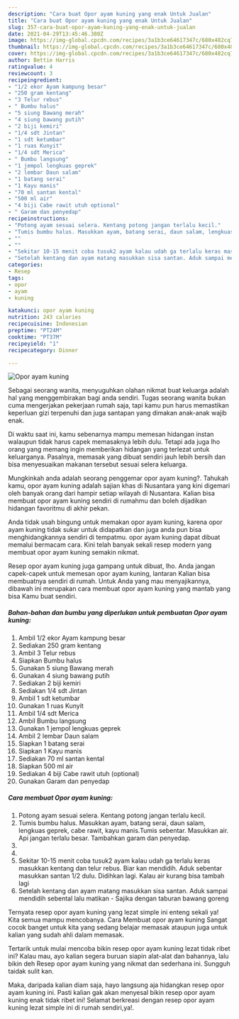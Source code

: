 ```yaml
---
description: "Cara buat Opor ayam kuning yang enak Untuk Jualan"
title: "Cara buat Opor ayam kuning yang enak Untuk Jualan"
slug: 357-cara-buat-opor-ayam-kuning-yang-enak-untuk-jualan
date: 2021-04-29T13:45:46.380Z
image: https://img-global.cpcdn.com/recipes/3a1b3ce64617347c/680x482cq70/opor-ayam-kuning-foto-resep-utama.jpg
thumbnail: https://img-global.cpcdn.com/recipes/3a1b3ce64617347c/680x482cq70/opor-ayam-kuning-foto-resep-utama.jpg
cover: https://img-global.cpcdn.com/recipes/3a1b3ce64617347c/680x482cq70/opor-ayam-kuning-foto-resep-utama.jpg
author: Bettie Harris
ratingvalue: 4
reviewcount: 3
recipeingredient:
- "1/2 ekor Ayam kampung besar"
- "250 gram kentang"
- "3 Telur rebus"
- " Bumbu halus"
- "5 siung Bawang merah"
- "4 siung bawang putih"
- "2 biji kemiri"
- "1/4 sdt Jintan"
- "1 sdt ketumbar"
- "1 ruas Kunyit"
- "1/4 sdt Merica"
- " Bumbu langsung"
- "1 jempol lengkuas geprek"
- "2 lembar Daun salam"
- "1 batang serai"
- "1 Kayu manis"
- "70 ml santan kental"
- "500 ml air"
- "4 biji Cabe rawit utuh optional"
- " Garam dan penyedap"
recipeinstructions:
- "Potong ayam sesuai selera. Kentang potong jangan terlalu kecil."
- "Tumis bumbu halus. Masukkan ayam, batang serai, daun salam, lengkuas geprek, cabe rawit, kayu manis.Tumis sebentar. Masukkan air. Api jangan terlalu besar. Tambahkan garam dan penyedap."
- ""
- ""
- "Sekitar 10-15 menit coba tusuk2 ayam kalau udah ga terlalu keras masukkan kentang dan telur rebus. Biar kan mendidih. Aduk sebentar masukkan santan 1/2 dulu. Didihkan lagi. Kalau air kurang bisa tambah lagi"
- "Setelah kentang dan ayam matang masukkan sisa santan. Aduk sampai mendidih sebental lalu matikan Sajika dengan taburan bawang goreng"
categories:
- Resep
tags:
- opor
- ayam
- kuning

katakunci: opor ayam kuning 
nutrition: 243 calories
recipecuisine: Indonesian
preptime: "PT24M"
cooktime: "PT37M"
recipeyield: "1"
recipecategory: Dinner

---
```



![Opor ayam kuning](https://img-global.cpcdn.com/recipes/3a1b3ce64617347c/680x482cq70/opor-ayam-kuning-foto-resep-utama.jpg)

Sebagai seorang wanita, menyuguhkan olahan nikmat buat keluarga adalah hal yang menggembirakan bagi anda sendiri. Tugas seorang  wanita bukan cuma mengerjakan pekerjaan rumah saja, tapi kamu pun harus memastikan keperluan gizi terpenuhi dan juga santapan yang dimakan anak-anak wajib enak.

Di waktu  saat ini, kamu sebenarnya mampu memesan hidangan instan walaupun tidak harus capek memasaknya lebih dulu. Tetapi ada juga lho orang yang memang ingin memberikan hidangan yang terlezat untuk keluarganya. Pasalnya, memasak yang dibuat sendiri jauh lebih bersih dan bisa menyesuaikan makanan tersebut sesuai selera keluarga. 



Mungkinkah anda adalah seorang penggemar opor ayam kuning?. Tahukah kamu, opor ayam kuning adalah sajian khas di Nusantara yang kini digemari oleh banyak orang dari hampir setiap wilayah di Nusantara. Kalian bisa membuat opor ayam kuning sendiri di rumahmu dan boleh dijadikan hidangan favoritmu di akhir pekan.

Anda tidak usah bingung untuk memakan opor ayam kuning, karena opor ayam kuning tidak sukar untuk didapatkan dan juga anda pun bisa menghidangkannya sendiri di tempatmu. opor ayam kuning dapat dibuat memalui bermacam cara. Kini telah banyak sekali resep modern yang membuat opor ayam kuning semakin nikmat.

Resep opor ayam kuning juga gampang untuk dibuat, lho. Anda jangan capek-capek untuk memesan opor ayam kuning, lantaran Kalian bisa membuatnya sendiri di rumah. Untuk Anda yang mau menyajikannya, dibawah ini merupakan cara membuat opor ayam kuning yang mantab yang bisa Kamu buat sendiri.

<!--inarticleads1-->

##### Bahan-bahan dan bumbu yang diperlukan untuk pembuatan Opor ayam kuning:

1. Ambil 1/2 ekor Ayam kampung besar
1. Sediakan 250 gram kentang
1. Ambil 3 Telur rebus
1. Siapkan  Bumbu halus
1. Gunakan 5 siung Bawang merah
1. Gunakan 4 siung bawang putih
1. Sediakan 2 biji kemiri
1. Sediakan 1/4 sdt Jintan
1. Ambil 1 sdt ketumbar
1. Gunakan 1 ruas Kunyit
1. Ambil 1/4 sdt Merica
1. Ambil  Bumbu langsung
1. Gunakan 1 jempol lengkuas geprek
1. Ambil 2 lembar Daun salam
1. Siapkan 1 batang serai
1. Siapkan 1 Kayu manis
1. Sediakan 70 ml santan kental
1. Siapkan 500 ml air
1. Sediakan 4 biji Cabe rawit utuh (optional)
1. Gunakan  Garam dan penyedap




<!--inarticleads2-->

##### Cara membuat Opor ayam kuning:

1. Potong ayam sesuai selera. Kentang potong jangan terlalu kecil.
1. Tumis bumbu halus. Masukkan ayam, batang serai, daun salam, lengkuas geprek, cabe rawit, kayu manis.Tumis sebentar. Masukkan air. Api jangan terlalu besar. Tambahkan garam dan penyedap.
1. 
1. 
1. Sekitar 10-15 menit coba tusuk2 ayam kalau udah ga terlalu keras masukkan kentang dan telur rebus. Biar kan mendidih. Aduk sebentar masukkan santan 1/2 dulu. Didihkan lagi. Kalau air kurang bisa tambah lagi
1. Setelah kentang dan ayam matang masukkan sisa santan. Aduk sampai mendidih sebental lalu matikan - Sajika dengan taburan bawang goreng




Ternyata resep opor ayam kuning yang lezat simple ini enteng sekali ya! Kita semua mampu mencobanya. Cara Membuat opor ayam kuning Sangat cocok banget untuk kita yang sedang belajar memasak ataupun juga untuk kalian yang sudah ahli dalam memasak.

Tertarik untuk mulai mencoba bikin resep opor ayam kuning lezat tidak ribet ini? Kalau mau, ayo kalian segera buruan siapin alat-alat dan bahannya, lalu bikin deh Resep opor ayam kuning yang nikmat dan sederhana ini. Sungguh taidak sulit kan. 

Maka, daripada kalian diam saja, hayo langsung aja hidangkan resep opor ayam kuning ini. Pasti kalian gak akan menyesal bikin resep opor ayam kuning enak tidak ribet ini! Selamat berkreasi dengan resep opor ayam kuning lezat simple ini di rumah sendiri,ya!.

